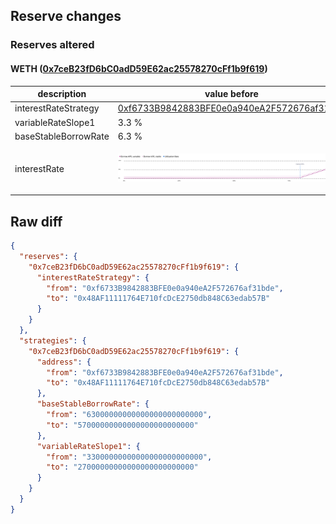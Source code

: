 ## Reserve changes

### Reserves altered

#### WETH ([0x7ceB23fD6bC0adD59E62ac25578270cFf1b9f619](https://polygonscan.com/address/0x7ceB23fD6bC0adD59E62ac25578270cFf1b9f619))

| description | value before | value after |
| --- | --- | --- |
| interestRateStrategy | [0xf6733B9842883BFE0e0a940eA2F572676af31bde](https://polygonscan.com/address/0xf6733B9842883BFE0e0a940eA2F572676af31bde) | [0x48AF11111764E710fcDcE2750db848C63edab57B](https://polygonscan.com/address/0x48AF11111764E710fcDcE2750db848C63edab57B) |
| variableRateSlope1 | 3.3 % | 2.7 % |
| baseStableBorrowRate | 6.3 % | 5.7 % |
| interestRate | ![before](/.assets/bc821e780dbf0cd88aa89ae21f339014e1053ceb.svg) | ![after](/.assets/7fa4b4b2fd917d2cc659935ebf8fc577c2489a8e.svg) |

## Raw diff

```json
{
  "reserves": {
    "0x7ceB23fD6bC0adD59E62ac25578270cFf1b9f619": {
      "interestRateStrategy": {
        "from": "0xf6733B9842883BFE0e0a940eA2F572676af31bde",
        "to": "0x48AF11111764E710fcDcE2750db848C63edab57B"
      }
    }
  },
  "strategies": {
    "0x7ceB23fD6bC0adD59E62ac25578270cFf1b9f619": {
      "address": {
        "from": "0xf6733B9842883BFE0e0a940eA2F572676af31bde",
        "to": "0x48AF11111764E710fcDcE2750db848C63edab57B"
      },
      "baseStableBorrowRate": {
        "from": "63000000000000000000000000",
        "to": "57000000000000000000000000"
      },
      "variableRateSlope1": {
        "from": "33000000000000000000000000",
        "to": "27000000000000000000000000"
      }
    }
  }
}
```